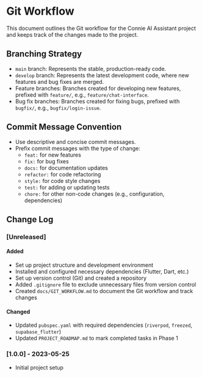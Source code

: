 # Git Workflow

This document outlines the Git workflow for the Connie AI Assistant project and keeps track of the changes made to the project.

## Branching Strategy

- `main` branch: Represents the stable, production-ready code.
- `develop` branch: Represents the latest development code, where new features and bug fixes are merged.
- Feature branches: Branches created for developing new features, prefixed with `feature/`, e.g., `feature/chat-interface`.
- Bug fix branches: Branches created for fixing bugs, prefixed with `bugfix/`, e.g., `bugfix/login-issue`.

## Commit Message Convention

- Use descriptive and concise commit messages.
- Prefix commit messages with the type of change:
  - `feat:` for new features
  - `fix:` for bug fixes
  - `docs:` for documentation updates
  - `refactor:` for code refactoring
  - `style:` for code style changes
  - `test:` for adding or updating tests
  - `chore:` for other non-code changes (e.g., configuration, dependencies)

## Change Log

### [Unreleased]

#### Added
- Set up project structure and development environment
- Installed and configured necessary dependencies (Flutter, Dart, etc.)
- Set up version control (Git) and created a repository
- Added `.gitignore` file to exclude unnecessary files from version control
- Created `docs/GIT_WORKFLOW.md` to document the Git workflow and track changes

#### Changed
- Updated `pubspec.yaml` with required dependencies (`riverpod`, `freezed`, `supabase_flutter`)
- Updated `PROJECT_ROADMAP.md` to mark completed tasks in Phase 1

### [1.0.0] - 2023-05-25
- Initial project setup 